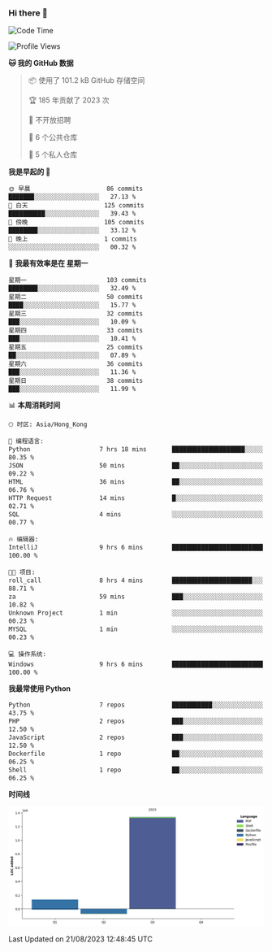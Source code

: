 ### Hi there 👋

<!--
**Mrzqd/Mrzqd** is a ✨ _special_ ✨ repository because its `README.md` (this file) appears on your GitHub profile.

Here are some ideas to get you started:

- 🔭 I’m currently working on ...
- 🌱 I’m currently learning ...
- 👯 I’m looking to collaborate on ...
- 🤔 I’m looking for help with ...
- 💬 Ask me about ...
- 📫 How to reach me: ...
- 😄 Pronouns: ...
- ⚡ Fun fact: ...
-->
<!--START_SECTION:waka-->
![Code Time](http://img.shields.io/badge/Code%20Time-136%20hrs%203%20mins-blue)

![Profile Views](http://img.shields.io/badge/%E4%B8%AA%E4%BA%BA%E8%B5%84%E6%96%99%E8%A7%82%E7%9C%8B%E6%AC%A1%E6%95%B0-1-blue)

**🐱 我的 GitHub 数据** 

> 📦  使用了 101.2 kB GitHub 存储空间 
 > 
> 🏆 185 年贡献了 2023 次
 > 
> 🚫 不开放招聘
 > 
> 📜 6 个公共仓库 
 > 
> 🔑 5 个私人仓库 
 > 
**我是早起的 🐤** 

```text
🌞 早晨                     86 commits          ███████░░░░░░░░░░░░░░░░░░   27.13 % 
🌆 白天                     125 commits         ██████████░░░░░░░░░░░░░░░   39.43 % 
🌃 傍晚                     105 commits         ████████░░░░░░░░░░░░░░░░░   33.12 % 
🌙 晚上                     1 commits           ░░░░░░░░░░░░░░░░░░░░░░░░░   00.32 % 
```
📅 **我最有效率是在 星期一** 

```text
星期一                      103 commits         ████████░░░░░░░░░░░░░░░░░   32.49 % 
星期二                      50 commits          ████░░░░░░░░░░░░░░░░░░░░░   15.77 % 
星期三                      32 commits          ███░░░░░░░░░░░░░░░░░░░░░░   10.09 % 
星期四                      33 commits          ███░░░░░░░░░░░░░░░░░░░░░░   10.41 % 
星期五                      25 commits          ██░░░░░░░░░░░░░░░░░░░░░░░   07.89 % 
星期六                      36 commits          ███░░░░░░░░░░░░░░░░░░░░░░   11.36 % 
星期日                      38 commits          ███░░░░░░░░░░░░░░░░░░░░░░   11.99 % 
```


📊 **本周消耗时间** 

```text
🕑︎ 时区: Asia/Hong_Kong

💬 编程语言: 
Python                   7 hrs 18 mins       ████████████████████░░░░░   80.35 % 
JSON                     50 mins             ██░░░░░░░░░░░░░░░░░░░░░░░   09.22 % 
HTML                     36 mins             ██░░░░░░░░░░░░░░░░░░░░░░░   06.76 % 
HTTP Request             14 mins             █░░░░░░░░░░░░░░░░░░░░░░░░   02.71 % 
SQL                      4 mins              ░░░░░░░░░░░░░░░░░░░░░░░░░   00.77 % 

🔥 编辑器: 
IntelliJ                 9 hrs 6 mins        █████████████████████████   100.00 % 

🐱‍💻 项目: 
roll_call                8 hrs 4 mins        ██████████████████████░░░   88.71 % 
za                       59 mins             ███░░░░░░░░░░░░░░░░░░░░░░   10.82 % 
Unknown Project          1 min               ░░░░░░░░░░░░░░░░░░░░░░░░░   00.23 % 
MYSQL                    1 min               ░░░░░░░░░░░░░░░░░░░░░░░░░   00.23 % 

💻 操作系统: 
Windows                  9 hrs 6 mins        █████████████████████████   100.00 % 
```

**我最常使用 Python** 

```text
Python                   7 repos             ███████████░░░░░░░░░░░░░░   43.75 % 
PHP                      2 repos             ███░░░░░░░░░░░░░░░░░░░░░░   12.50 % 
JavaScript               2 repos             ███░░░░░░░░░░░░░░░░░░░░░░   12.50 % 
Dockerfile               1 repo              ██░░░░░░░░░░░░░░░░░░░░░░░   06.25 % 
Shell                    1 repo              ██░░░░░░░░░░░░░░░░░░░░░░░   06.25 % 
```



**时间线**

![Lines of Code chart](https://raw.githubusercontent.com/Mrzqd/Mrzqd/main/assets/bar_graph.png)


 Last Updated on 21/08/2023 12:48:45 UTC
<!--END_SECTION:waka-->
